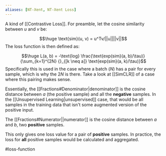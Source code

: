 ```yaml
---
aliases: [NT-Xent, NT-Xent Loss]
---
```


A kind of [[Contrastive Loss]]. For preamble, let the cosine similarity between $u$ and $v$ be:

$$\huge \text{sim}(u, v) = u^Tv/||u||||v||$$
The loss function is then defined as:

$$\huge L(a, b) = -\text{log} \frac{\text{exp(sim}(a, b)/\tau)}{\sum_{k=1}^{2N} {}_{[k \neq a]} \text{exp(sim}(a, k)/\tau)}$$
Specifically this is used in the case where a batch ($N$) has a pair for every sample, which is why the $2N$ is there. Take a look at [[SimCLR]] of a case where this pairing makes sense.


Essentially, the [[Fractions#Denominator|denominator]] is the cosine distance between $a$ (the positive sample) and all the **negative** samples. In the [[Unsupervised Learning|unsupervised]] case, that would be all samples in the training data that isn't some augmented version of the positive input.

The [[Fractions#Numerator||numerator]] is the cosine distance between $a$ and $b$, two **positive** samples.

This only gives one loss value for a pair of **positive** samples. In practice, the loss for **all** positive samples would be calculated and aggregated.


#loss-function 